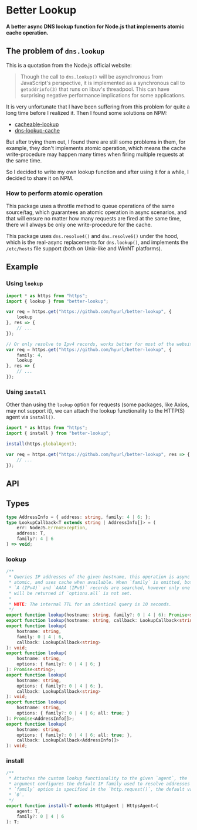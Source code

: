 # Better Lookup

**A better async DNS lookup function for Node.js that implements atomic**
**cache operation.**

## The problem of `dns.lookup`

This is a quotation from the Node.js official website:

> Though the call to `dns.lookup()` will be asynchronous from JavaScript's
> perspective, it is implemented as a synchronous call to `getaddrinfo(3)`
> that runs on libuv's threadpool. This can have surprising negative performance
> implications for some applications.

It is very unfortunate that I have been suffering from this problem for quite a
long time before I realized it. Then I found some solutions on NPM:

- [cacheable-lookup](https://www.npmjs.com/package/cacheable-lookup)
- [dns-lookup-cache](https://www.npmjs.com/package/dns-lookup-cache)

But after trying them out, I found there are still some problems in them, for 
example, they don't implements atomic operation, which means the cache 
write-procedure may happen many times when firing multiple requests at the 
same time.

So I decided to write my own lookup function and after using it for a while, I
decided to share it on NPM.

### How to perform atomic operation

This package uses a throttle method to queue operations of the same 
source/tag, which guarantees an atomic operation in async scenarios, and that
will ensure no matter how many requests are fired at the same time, there will 
always be only one write-procedure for the cache.

This package uses `dns.resolve4()` and `dns.resolve6()` under the hood, which is
the real-async replacements for `dns.lookup()`, and implements the `/etc/hosts`
file support (both on Unix-like and WinNT platforms).

## Example

### Using `lookup`

```ts
import * as https from "https";
import { lookup } from "better-lookup";

var req = https.get("https://github.com/hyurl/better-lookup", {
    lookup
}, res => {
    // ...
});

// Or only resolve to Ipv4 records, works better for most of the websites.
var req = https.get("https://github.com/hyurl/better-lookup", {
    family: 4,
    lookup
}, res => {
    // ...
});
```

### Using `install`

Other than using the `lookup` option for requests (some packages, like Axios,
may not support it), we can attach the lookup functionality to the HTTP(S)
agent via `install()`.

```ts
import * as https from "https";
import { install } from "better-lookup";

install(https.globalAgent);

var req = https.get("https://github.com/hyurl/better-lookup", res => {
    // ...
});
```

## API

## Types

```ts
type AddressInfo = { address: string, family: 4 | 6; };
type LookupCallback<T extends string | AddressInfo[]> = (
    err: NodeJS.ErrnoException,
    address: T,
    family?: 4 | 6
) => void;
```

### lookup

```ts
/**
 * Queries IP addresses of the given hostname, this operation is async and
 * atomic, and uses cache when available. When `family` is omitted, both
 * `A (IPv4)` and `AAAA (IPv6)` records are searched, however only one address
 * will be returned if `options.all` is not set.
 * 
 * NOTE: The internal TTL for an identical query is 10 seconds.
 */
export function lookup(hostname: string, family?: 0 | 4 | 6): Promise<string>;
export function lookup(hostname: string, callback: LookupCallback<string>): void;
export function lookup(
    hostname: string,
    family: 0 | 4 | 6,
    callback: LookupCallback<string>
): void;
export function lookup(
    hostname: string,
    options: { family?: 0 | 4 | 6; }
): Promise<string>;
export function lookup(
    hostname: string,
    options: { family?: 0 | 4 | 6; },
    callback: LookupCallback<string>
): void;
export function lookup(
    hostname: string,
    options: { family?: 0 | 4 | 6; all: true; }
): Promise<AddressInfo[]>;
export function lookup(
    hostname: string,
    options: { family?: 0 | 4 | 6; all: true; },
    callback: LookupCallback<AddressInfo[]>
): void;
```

### install

```ts
/**
 * Attaches the custom lookup functionality to the given `agent`, the `family` 
 * argument configures the default IP family used to resolve addresses when no
 * `family` option is specified in the `http.request()`, the default value is
 * `0`. 
 */
export function install<T extends HttpAgent | HttpsAgent>(
    agent: T,
    family?: 0 | 4 | 6
): T;
```